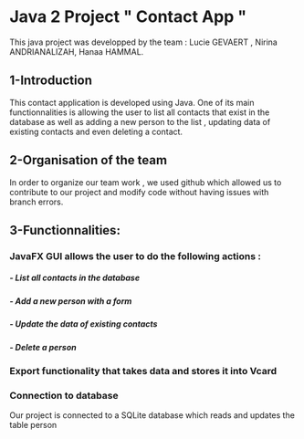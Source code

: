 # Java 2 Project " Contact App "

This java project was developped by the team : Lucie GEVAERT , Nirina ANDRIANALIZAH, Hanaa HAMMAL.

## 1-Introduction 
This contact application is developed using Java. One of its main functionnalities is allowing the user to list all contacts that exist in the database as well as adding a new person to the list , updating data of existing contacts and even deleting a contact.


## 2-Organisation of the team
In order to organize our team work , we used github which allowed us to contribute to our project and modify code without having issues with branch errors. 


## 3-Functionnalities: 

### JavaFX GUI allows the user to do the following actions :
##### - List all contacts in the database
##### - Add a new person with a form
##### - Update the data of existing contacts
##### - Delete a person

### Export functionality that takes data and stores it into Vcard

### Connection to database
Our project is connected to a SQLite database which reads and updates the table person
